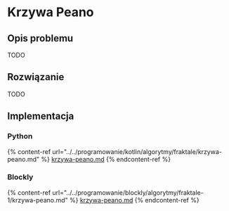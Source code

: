 # Krzywa Peano

## Opis problemu

TODO

## Rozwiązanie 

TODO

## Implementacja

### Python

{% content-ref url="../../programowanie/kotlin/algorytmy/fraktale/krzywa-peano.md" %}
[krzywa-peano.md](../../programowanie/kotlin/algorytmy/fraktale/krzywa-peano.md)
{% endcontent-ref %}

### Blockly

{% content-ref url="../../programowanie/blockly/algorytmy/fraktale-1/krzywa-peano.md" %}
[krzywa-peano.md](../../programowanie/blockly/algorytmy/fraktale-1/krzywa-peano.md)
{% endcontent-ref %}

